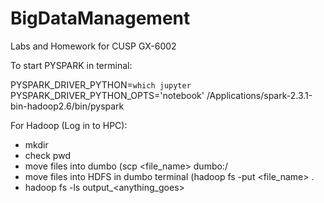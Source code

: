 # BigDataManagement

Labs and Homework for CUSP GX-6002

To start PYSPARK in terminal: 

PYSPARK_DRIVER_PYTHON=`which jupyter` PYSPARK_DRIVER_PYTHON_OPTS='notebook' /Applications/spark-2.3.1-bin-hadoop2.6/bin/pyspark

For Hadoop (Log in to HPC):
- mkdir
- check pwd
- move files into dumbo (scp <file_name> dumbo:<folder>/
- move files into HDFS in dumbo terminal (hadoop fs -put <file_name> . 
- hadoop fs -ls output_<anything_goes>
  
